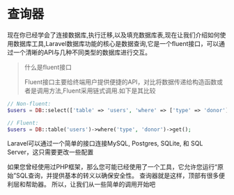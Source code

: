 # 查询器

现在你已经学会了连接数据库,执行迁移,以及填充数据库表,现在让我们介绍如何使用数据库工具,Laravel数据库功能的核心是数据查询,它是一个fluent接口，可以通过一个清晰的API与几种不同类型的数据库进行交互。

> 什么是fluent接口
>
> Fluent接口主要给终端用户提供便捷的API，对比将数据传递给构造函数或者是调用方法,Fluent采用链式调用.如下是其比较

```php
// Non-fluent:
$users = DB::select(['table' => 'users', 'where' => ['type' => 'donor']]);

// Fluent:
$users = DB::table('users')->where('type', 'donor')->get();
```

Laravel可以通过一个简单的接口连接MySQL, Postgres, SQLite, 和 SQL Server，这只需要更改一些配置

如果您曾经使用过PHP框架，那么您可能已经使用了一个工具，它允许您运行“原始”SQL查询，并提供基本的转义以确保安全性。 查询器就是这样，顶部有很多便利层和帮助器。 所以，让我们从一些简单的调用开始吧



